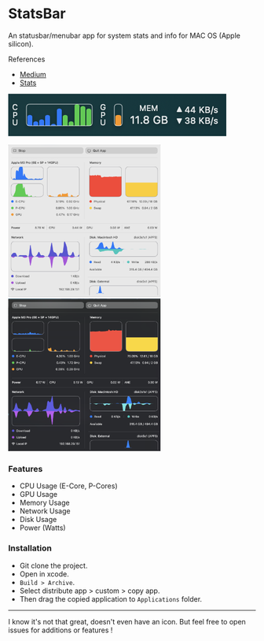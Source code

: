 # StatsBar

An statusbar/menubar app for system stats and info for MAC OS (Apple silicon).

References
 - [Medium](https://medium.com/@vladkens/how-to-get-macos-power-metrics-with-rust-d42b0ad53967)
 - [Stats](https://github.com/exelban/stats)

<img src="img/menu-bar.png" width="444" height="86" />

<img src="img/stats-light.png" width="310" height="310" /> <img src="img/stats-dark.png" width="310" height="310" />

### Features

- CPU Usage (E-Core, P-Cores)
- GPU Usage
- Memory Usage
- Network Usage
- Disk Usage
- Power (Watts)

### Installation

- Git clone the project.
- Open in xcode.
- `Build > Archive`.
- Select distribute app > custom > copy app.
- Then drag the copied application to `Applications` folder.

-----

I know it's not that great, doesn't even have an icon. But feel free to open issues for additions or features !
